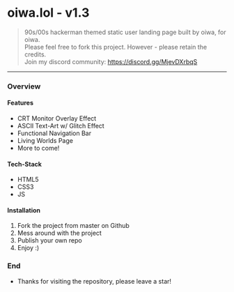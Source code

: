 # oiwa.lol - v1.3

> 90s/00s hackerman themed static user landing page built by oiwa, for oiwa. </br>
> Please feel free to fork this project. However - please retain the credits. </br>
> Join my discord community: https://discord.gg/MjevDXrbqS </br>

---

### Overview
#### Features
- CRT Monitor Overlay Effect
- ASCII Text-Art w/ Glitch Effect
- Functional Navigation Bar
- Living Worlds Page
- More to come!
#### Tech-Stack
- HTML5
- CSS3
- JS
#### Installation
1. Fork the project from master on Github
2. Mess around with the project
3. Publish your own repo
4. Enjoy :)

### End
- Thanks for visiting the repository, please leave a star!
